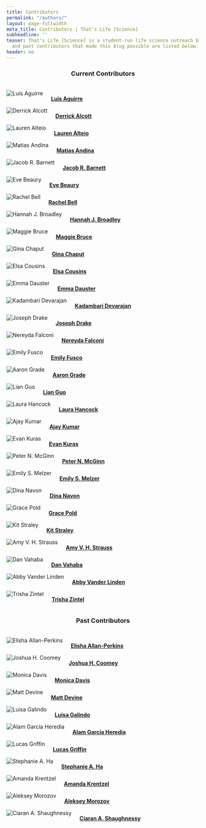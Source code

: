 ```yaml
---
title: Contributors
permalink: "/authors/"
layout: page-fullwidth
meta_title: Contributors | That's Life [Science]
subheadline: ''
teaser: That's Life [Science] is a student-run life science outreach blog. The present
  and past contributors that made this blog possible are listed below.
header: no
---
```

<center><h3>Current Contributors</h3></center><br>

<div class="row row-centered">
        <div class="large-3 columns">
        <img src="{{ site.urlimg }}Aguirre-01.jpg" alt="Luis Aguirre">
        <p><a href = "{{ site.url }}/authors/laguirre"><b>Luis Aguirre</b></a></p></div>
        <div class="large-3 columns">
        <img src="{{ site.urlimg }}alcott-01-01.jpg" alt="Derrick Alcott">
        <p><a href = "{{ site.url }}/authors/dalcott"><b>Derrick Alcott</b></a></p></div>
        <div class="large-3 columns">
        <img src="{{ site.urlimg }}alteio-01.jpg" alt="Lauren Alteio">
        <p><a href = "{{ site.url }}/authors/lalteio"><b>Lauren Alteio</b></a></p></div>
        <div class="large-3 columns">
        <img src="{{ site.urlimg }}Andina-01.jpg" alt="Matias Andina">
        <p><a href = "{{ site.url }}/authors/mandina"><b>Matias Andina</b></a></p></div>
</div>
<div class="row row-centered">
        <div class="large-3 columns">
        <img src="{{ site.urlimg }}jbarnett-01.jpg" alt="Jacob R. Barnett">
        <p><a href = "{{ site.url }}/authors/jbarnett"><b>Jacob R. Barnett</b></a></p>
        </div>
        <div class="large-3 columns">
        <img src="{{ site.urlimg }}ebeaury-01.jpg" alt="Eve Beaury">  
        <p><a href = "{{ site.url }}/authors/ebeaury"><b>Eve Beaury</b></a></p>
        </div>
        <div class="large-3 columns">
        <img src="{{ site.urlimg }}rbell-01.jpg" alt="Rachel Bell">
        <p><a href = "{{ site.url }}/authors/rbell"><b>Rachel Bell</b></a></p>
        </div>
        <div class="large-3 columns">
        <img src="{{ site.urlimg }}broadley-01-01.jpg" alt="Hannah J. Broadley">
        <p><a href = "{{ site.url }}/authors/hbroadley"><b>Hannah J. Broadley</b></a></p>
        </div>
</div>
<div class="row row-centered">
        <div class="large-3 columns">
        <img src="{{ site.urlimg }}Bruce-01.jpg" alt="Maggie Bruce">
        <p><a href = "{{ site.url }}/authors/mbruce"><b>Maggie Bruce</b></a></p>
        </div>
        <div class="large-3 columns">
        <img src="{{ site.urlimg }}chaput-01.jpg" alt="Gina Chaput">
        <p><a href = "{{ site.url }}/authors/gchaput"><b>Gina Chaput</b></a></p>
        </div>
        <div class="large-3 columns">
        <img src="{{ site.urlimg }}ecousins-01.jpg" alt="Elsa Cousins">
        <p><a href = "{{ site.url }}/authors/ecousins"><b>Elsa Cousins</b></a></p>
        </div>
        <div class="large-3 columns">
        <img src="{{ site.urlimg }}edauster-01.jpg" alt="Emma Dauster">
        <p><a href = "{{ site.url }}/authors/edauster"><b>Emma Dauster</b></a></p>
        </div>
</div>
<div class="row row-centered">
        <div class="large-3 columns">
        <img src="{{ site.urlimg }}kdevarajan-01.jpg" alt="Kadambari Devarajan">
        <p><a href = "{{ site.url }}/authors/kdevarajan"><b>Kadambari Devarajan</b></a></p>
        </div>
        <div class="large-3 columns">
        <img src="{{ site.urlimg }}drake-01.jpg" alt="Joseph Drake">
        <p><a href = "{{ site.url }}/authors/jdrake"><b>Joseph Drake</b></a></p>
        </div>
        <div class="large-3 columns">
        <img src="{{ site.urlimg }}falconi_lopez-01.jpg" alt="Nereyda Falconi">
        <p><a href = "{{ site.url }}/authors/nfalconi"><b>Nereyda Falconi</b></a></p>
        </div>
        <div class="large-3 columns">
        <img src="{{ site.urlimg }}fusco-01.jpg" alt="Emily Fusco">
        <p><a href = "{{ site.url }}/authors/efusco"><b>Emily Fusco</b></a></p>
        </div>
</div>
<div class="row row-centered">
        <div class="large-3 columns">
        <img src="{{ site.urlimg }}grade-01-01.jpg" alt="Aaron Grade">
        <p><a href = "{{ site.url }}/authors/agrade"><b>Aaron Grade</b></a></p>
        </div>
        <div class="large-3 columns">
        <img src="{{ site.urlimg }}guo-01.jpg" alt="Lian Guo">
        <p><a href = "{{ site.url }}/authors/lguo"><b>Lian Guo</b></a></p>
        </div>
        <div class="large-3 columns">
        <img src="{{ site.urlimg }}hancock-01-01.jpg" alt="Laura Hancock">
        <p><a href = "{{ site.url }}/authors/lhancock"><b>Laura Hancock</b></a></p>
        </div>
        <div class="large-3 columns">
        <img src="{{ site.urlimg }}kumar-01.jpg" alt="Ajay Kumar">
        <p><a href = "{{ site.url }}/authors/akumar"><b>Ajay Kumar</b></a></p>
        </div>
</div>
<div class="row row-centered">
        <div class="large-3 columns">
        <img src="{{ site.urlimg }}kuras-01-01.jpg" alt="Evan Kuras">
        <p><a href = "{{ site.url }}/authors/ekuras"><b>Evan Kuras</b></a></p>
        </div>
        <div class="large-3 columns">
        <img src="{{ site.urlimg }}pmcginn-01.jpg" alt="Peter N. McGinn">
        <p><a href = "{{ site.url }}/authors/pmcginn"><b>Peter N. McGinn</b></a></p>
        </div>
        <div class="large-3 columns">
        <img src="{{ site.urlimg }}emelzer.jpg" alt="Emily S. Melzer">
        <p><a href = "{{ site.url }}/authors/emelzer"><b>Emily S. Melzer</b></a></p>
        </div>
        <div class="large-3 columns">
        <img src="{{ site.urlimg }}navon-01-01.jpg" alt="Dina Navon">
        <p><a href = "{{ site.url }}/authors/dnavon"><b>Dina Navon</b></a></p>
        </div>
</div>
<div class="row row-centered">
        <div class="large-3 columns">
        <img src="{{ site.urlimg }}pold-01.jpg" alt="Grace Pold">
        <p><a href = "{{ site.url }}/authors/gpold"><b>Grace Pold</b></a></p>
        </div>
        <div class="large-3 columns">
        <img src="{{ site.urlimg }}kstraley.jpg" alt="Kit Straley">
        <p><a href = "{{ site.url }}/authors/kstraley"><b>Kit Straley</b></a></p>
        </div>
        <div class="large-3 columns">
        <img src="{{ site.urlimg }}strauss-01-01.jpg" alt="Amy V. H. Strauss">
        <p><a href = "{{ site.url }}/authors/astrauss"><b>Amy V. H. Strauss</b></a></p>
        </div>
        <div class="large-3 columns">
        <img src="{{ site.urlimg }}vahaba-01.jpg" alt="Dan Vahaba">
        <p><a href = "{{ site.url }}/authors/dvahaba"><b>Dan Vahaba</b></a></p>
        </div>       
</div>
<div class="row row-centered">
        <div class="large-3 columns">
        <img src="{{ site.urlimg }}vanderlinden-01-01.jpg" alt="Abby Vander Linden">
        <p><a href = "{{ site.url }}/authors/avlinden"><b>Abby Vander Linden</b></a></p>
        </div> 
        <div class="large-3 columns end">
        <img src="{{ site.urlimg }}tzintel.jpg" alt="Trisha Zintel">
        <p><a href = "{{ site.url }}/authors/tzintel"><b>Trisha Zintel</b></a></p>
        </div> 
</div>
        
<center><h3>Past Contributors</h3></center><br>
        
<div class="row row-centered">
        <div class="large-3 columns">
        <img src="{{ site.urlimg }}perkins-01.jpg" alt="Elisha Allan-Perkins">
        <p><a href = "{{ site.url }}/authors/eaperkins"><b>Elisha Allan-Perkins</b></a></p>
        </div>
        <div class="large-3 columns">
        <img src="{{ site.urlimg }}coomey-01.jpg" alt="Joshua H. Coomey">
        <p><a href = "{{ site.url }}/authors/jcoomey"><b>Joshua H. Coomey</b></a></p>
        </div>     
        <div class="large-3 columns">
        <img src="{{ site.urlimg }}davis-01.jpg" alt="Monica Davis">
        <p><a href = "{{ site.url }}/authors/mdavis"><b>Monica Davis</b></a></p>
        </div>
        <div class="large-3 columns">
        <img src="{{ site.urlimg }}devine-01.jpg" alt="Matt Devine">
        <p><a href = "{{ site.url }}/authors/mdevine"><b>Matt Devine</b></a></p>
        </div>         
</div>
<div class="row row-centered">
        <div class="large-3 columns">
        <img src="{{ site.urlimg }}galindo-01.jpg" alt="Luisa Galindo">
        <p><a href = "{{ site.url }}/authors/lgalindo"><b>Luisa Galindo</b></a></p>
        </div>
        <div class="large-3 columns">
        <img src="{{ site.urlimg }}garciaheredia-01.jpg" alt="Alam Garcia Heredia">
        <p><a href = "{{ site.url }}/authors/agheredia"><b>Alam Garcia Heredia</b></a></p>
        </div>
        <div class="large-3 columns">
        <img src="{{ site.urlimg }}griffin-01-01.jpg" alt="Lucas Griffin">
        <p><a href = "{{ site.url }}/authors/lgriffin"><b>Lucas Griffin</b></a></p>
        </div>
        <div class="large-3 columns">
        <img src="{{ site.urlimg }}ha-01.jpg" alt="Stephanie A. Ha">
        <p><a href = "{{ site.url }}/authors/sha"><b>Stephanie A. Ha</b></a></p>
        </div>
</div>
<div class="row row-centered">
        <div class="large-3 columns">
        <img src="{{ site.urlimg }}krentzel-01.jpg" alt="Amanda Krentzel">
        <p><a href = "{{ site.url }}/authors/akrentzel"><b>Amanda Krentzel</b></a></p>
        </div>
        <div class="large-3 columns">
        <img src="{{ site.urlimg }}Morozov-01.jpg" alt="Aleksey Morozov">
        <p><a href = "{{ site.url }}/authors/amorozov"><b>Aleksey Morozov</b></a></p>
        </div>
        <div class="large-3 columns end">
        <img src="{{ site.urlimg }}shaughnessy-01-01.jpg" alt="Ciaran A. Shaughnessy">
        <p><a href = "{{ site.url }}/authors/cshaughnessy"><b>Ciaran A. Shaughnessy</b></a></p>
        </div>
</div>
